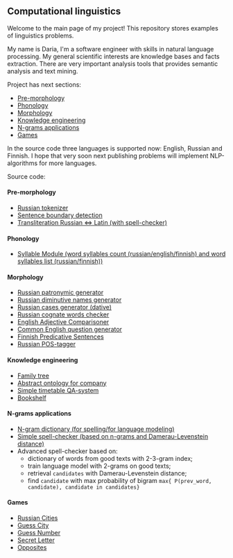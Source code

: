 ## Computational linguistics

Welcome to the main page of my project! This repository stores examples of linguistics problems.

My name is Daria, I'm a software engineer with skills in natural language processing. My general scientific interests are knowledge bases and facts extraction. There are very important analysis tools that provides semantic analysis and text mining.

Project has next sections:
* [Pre-morphology](#pre-morphology)
* [Phonology](#phonology)
* [Morphology](#morphology)
* [Knowledge engineering](#knowledge-engineering)
* [N-grams applications](#n-grams-applications)
* [Games](#games)

In the source code three languages is supported now: English, Russian and Finnish. I hope that very soon next publishing problems will implement NLP-algorithms for more languages.

Source code:

#### Pre-morphology
- [Russian tokenizer](src/russian/NaiveTokenizer.py)
- [Sentence boundary detection](src/russian/NaiveSentenceBoundaryDetector.py)
- [Transliteration Russian <=> Latin (with spell-checker)](src/russian/NaiveTransliterator.py)

#### Phonology
- [Syllable Module (word syllables count (russian/english/finnish) and word syllables list (russian/finnish))](src/russian/Syllables.py)

#### Morphology
- [Russian patronymic generator](src/russian/Patronymic-ya.py)
- [Russian diminutive names generator](src/russian/Diminutive_Names.py)
- [Russian cases generator (dative)](src/russian/Russian_Caser.py)
- [Russian cognate words checker](src/russian/Cognate_Words.py)
- [English Adjective Comparisoner](src/english/Comparative_or_Superlative.py)
- [Common English question generator](src/english/Question.py)
- [Finnish Predicative Sentences](src/suomi/FinnishPredicativeQuestioner.py)
- [Russian POS-tagger](src/russian/NaivePosTagger.py)

#### Knowledge engineering
- [Family tree](src/ontologies/Pedigree.py)
- [Abstract ontology for company](src/ontologies/CompanyOntology.py)
- [Simple timetable QA-system](src/ontologies/Timetable.py)
- [Bookshelf](src/ontologies/biblio)

#### N-grams applications
- [N-gram dictionary (for spelling/for language modeling)](src/ngrams/NGramDictionaryManager.py)
- [Simple spell-checker (based on n-grams and Damerau-Levenstein distance)](src/russian/SpellChecker.py)
- Advanced spell-checker based on:
    - dictionary of words from good texts with 2-3-gram index;
    - train language model with 2-grams on good texts;
    - retrieval `candidates` with Damerau-Levenstein distance;
    - find `candidate` with max probability of bigram `max{ P(prev_word, candidate), candidate in candidates}`

#### Games
 - [Russian Cities](src/russian/games/Cities.py)
 - [Guess City](src/russian/games/Guess_City.py)
 - [Guess Number](src/russian/games/More_or_Less.py)
 - [Secret Letter](src/russian/games/Secret_Letter.py)
 - [Opposites](src/russian/games/Opposites_Game.py)